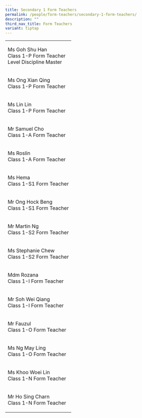 ```yaml
---
title: Secondary 1 Form Teachers
permalink: /people/form-teachers/secondary-1-form-teachers/
description: ""
third_nav_title: Form Teachers
variant: tiptap
---
```

<table>
<tbody>
<tr>
<td rowspan="1" colspan="1">
<p>Ms Goh Shu Han
<br>Class 1-P Form Teacher
<br>Level Discipline Master</p>
</td>
</tr>
<tr>
<td rowspan="1" colspan="1">
<p>Ms Ong Xian Qing
<br>Class 1-P Form Teacher</p>
</td>
</tr>
<tr>
<td rowspan="1" colspan="1">
<p>Ms Lin Lin
<br>Class 1-P Form Teacher</p>
</td>
</tr>
<tr>
<td rowspan="1" colspan="1">
<p>Mr Samuel Cho
<br>Class 1-A Form Teacher</p>
</td>
</tr>
<tr>
<td rowspan="1" colspan="1">
<p>Ms Roslin
<br>Class 1-A Form Teacher</p>
</td>
</tr>
<tr>
<td rowspan="1" colspan="1">
<p>Ms Hema
<br>Class 1-S1 Form Teacher</p>
</td>
</tr>
<tr>
<td rowspan="1" colspan="1">
<p>Mr Ong Hock Beng
<br>Class 1-S1 Form Teacher</p>
</td>
</tr>
<tr>
<td rowspan="1" colspan="1">
<p>Mr Martin Ng
<br>Class 1-S2 Form Teacher</p>
</td>
</tr>
<tr>
<td rowspan="1" colspan="1">
<p>Ms Stephanie Chew
<br>Class 1-S2 Form Teacher</p>
</td>
</tr>
<tr>
<td rowspan="1" colspan="1">
<p>Mdm Rozana
<br>Class 1-I Form Teacher&nbsp;</p>
</td>
</tr>
<tr>
<td rowspan="1" colspan="1">
<p>Mr Soh Wei Qiang
<br>Class 1-I Form Teacher</p>
</td>
</tr>
<tr>
<td rowspan="1" colspan="1">
<p>Mr Fauzul
<br>Class 1-O Form Teacher</p>
</td>
</tr>
<tr>
<td rowspan="1" colspan="1">
<p>Ms Ng May Ling
<br>Class 1-O Form Teacher</p>
</td>
</tr>
<tr>
<td rowspan="1" colspan="1">
<p>Ms Khoo Woei Lin
<br>Class 1-N Form Teacher</p>
</td>
</tr>
<tr>
<td rowspan="1" colspan="1">
<p>Mr Ho Sing Charn
<br>Class 1-N Form Teacher</p>
</td>
</tr>
</tbody>
</table>
<p></p>